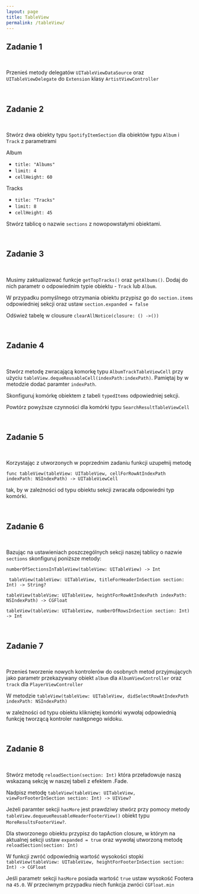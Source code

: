 ```yaml
---
layout: page
title: TableView
permalink: /tableView/
---
```



Zadanie 1
----------

<br>

Przenieś metody delegatów ```UITableViewDataSource``` oraz  ```UITableViewDelegate``` do ```Extension``` klasy ```ArtistViewController```

<br>


Zadanie 2
-----------

<br>


Stwórz dwa obiekty typu ```SpotifyItemSection``` dla obiektów typu ```Album``` i ```Track``` z parametrami

Album

* ```title: "Albums"```
* ```limit: 4```
* ```cellHeight: 60```

Tracks

* ```title: "Tracks"```
* ```limit: 8```
* ```cellHeight: 45```
                                                                                                  
Stwórz tablicę o nazwie ```sections``` z nowopowstałymi obiektami. 


<br>


Zadanie 3
-----------

<br>


Musimy zaktualizować funkcje  ```getTopTracks()``` oraz  ```getAlbums()```. 
Dodaj do nich parametr o odpowiednim typie obiektu - ```Track``` lub ```Album```.

W przypadku pomyślnego otrzymania obiektu przypisz go do ```section.items``` odpowiedniej sekcji oraz ustaw ```section.expanded = false```

Odśwież tabelę w clousure  ```clearAllNotice(closure: () ->())```

<br>


Zadanie 4
-----------

<br>


Stwórz metodę zwracającą komorkę typu  ```AlbumTrackTableViewCell``` przy użyciu ```tableView.dequeReusableCell(indexPath:indexPath)```. Pamiętaj by w metodzie dodać paramter ```indexPath```.

Skonfiguruj komórkę obiektem  z tabeli ```typedItems``` odpowiedniej sekcji.

Powtórz powyższe czynności  dla  komórki typu ```SearchResultTableViewCell```

<br>


Zadanie 5
-----------

<br>


Korzystając z utworzonych w poprzednim zadaniu funkcji 
uzupełnij metodę 

 ```func tableView(tableView: UITableView, cellForRowAtIndexPath indexPath: NSIndexPath) -> UITableViewCell ```

tak, by w  zależności od typu obiektu sekcji zwracała odpowiedni typ komórki.


<br>


Zadanie 6
-----------

<br>

Bazując na ustawieniach poszczególnych sekcji  naszej tablicy o nazwie ```sections``` skonfiguruj poniższe metody:

 ```numberOfSectionsInTableView(tableView: UITableView) -> Int```
 
``` tableView(tableView: UITableView, titleForHeaderInSection section: Int) -> String?```
 
  ```tableView(tableView: UITableView, heightForRowAtIndexPath indexPath: NSIndexPath) -> CGFloat```
  
  ```tableView(tableView: UITableView, numberOfRowsInSection section: Int) -> Int ```
 

<br>


Zadanie 7
-----------
 
<br>


Przenieś tworzenie nowych  kontrolerów do osobnych metod przyjmujących jako parametr przekazywany obiekt  ```album```
dla  ```AlbumViewController``` oraz  ```track``` dla ```PlayerViewController```

W metodzie
```tableView(tableView: UITableView, didSelectRowAtIndexPath indexPath: NSIndexPath)  ```
 
w zależności od typu obiektu klikniętej komórki wywołaj odpowiednią  funkcję tworzącą kontroler następnego widoku.


<br>


Zadanie 8
-----------

<br>


Stwórz metodę ```reloadSection(section: Int)``` która przeładowuje naszą wskazaną sekcję w naszej tabeli z efektem .Fade.

Nadpisz metodę
 ```tableView(tableView: UITableView, viewForFooterInSection section: Int) -> UIView?```
 
Jeżeli paramter sekcji ```hasMore``` jest prawdziwy stwórz przy pomocy metody ```tableView.dequeueReusableHeaderFooterView()``` obiekt typu  ```MoreResultsFooterView?```.


Dla stworzonego obiektu przypisz do tapAction closure, w którym na aktualnej sekcji ustaw ```expanded = true``` oraz wywołaj utworzoną metodę ```reloadSection(section: Int)```


W funkcji  zwróć odpowiednią wartość wysokości stopki ```tableView(tableView: UITableView, heightForFooterInSection section: Int) -> CGFloat ```

Jeśli parametr sekcji ```hasMore``` posiada wartość ```true``` ustaw wysokość Footera na ```45.0```. W przeciwnym przypadku niech funkcja zwróci ```CGFloat.min```



